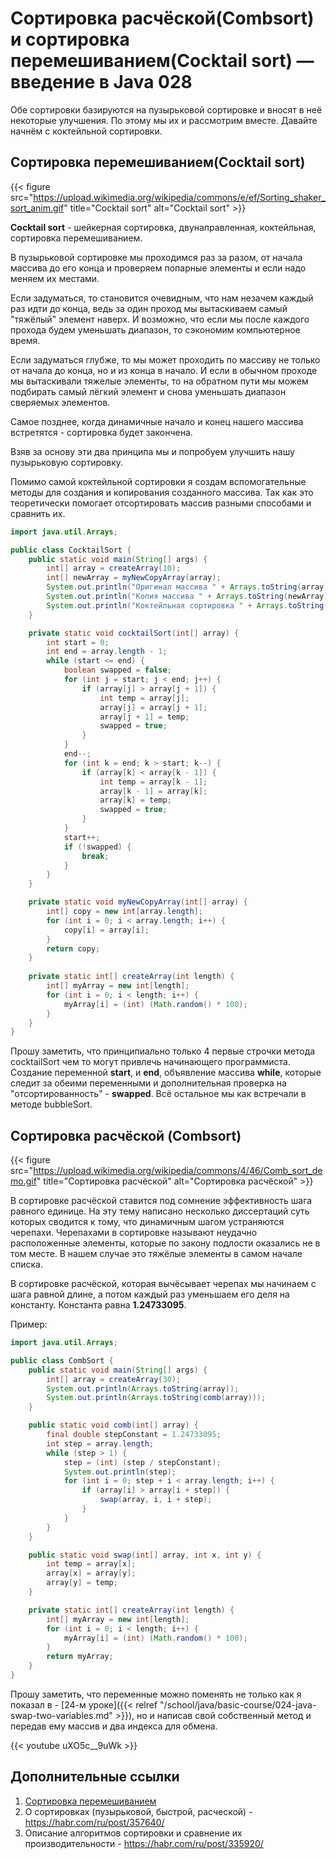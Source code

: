 # Сортировка расчёской(Combsort) и сортировка перемешиванием(Cocktail sort) — введение в Java 028

Обе сортировки базируются на пузырьковой сортировке и вносят в неё некоторые улучшения. По этому мы их и рассмотрим вместе. Давайте начнём с коктейльной сортировки. 

## Сортировка перемешиванием(Cocktail sort)

 {{< figure src="https://upload.wikimedia.org/wikipedia/commons/e/ef/Sorting_shaker_sort_anim.gif" title="Cocktail sort" alt="Cocktail sort" >}}

**Cocktail sort** - шейкерная сортировка, двунаправленная, коктейльная, сортировка перемешиванием. 

В пузырьковой сортировке мы проходимся раз за разом, от начала массива до его конца и проверяем попарные элементы и если надо меняем их местами. 

Если задуматься, то становится очевидным, что нам незачем каждый раз идти до конца, ведь за один проход мы вытаскиваем самый "тяжёлый" элемент наверх. И возможно, что если мы после каждого прохода будем уменьшать диапазон, то сэкономим компьютерное время. 

Если задуматься глубже, то мы может проходить по массиву не только от начала до конца, но и из конца в начало. И если в обычном проходе мы вытаскивали тяжелые элементы, то на обратном пути мы можем подбирать самый лёгкий элемент и снова уменьшать диапазон сверяемых элементов.

Самое позднее, когда динамичные начало и конец нашего массива встретятся - сортировка будет закончена.

Взяв за основу эти два принципа мы и попробуем улучшить нашу пузырьковую сортировку. 

Помимо самой коктейльной сортировки я создам вспомогательные методы для создания и копирования созданного массива. Так как это теоретически помогает отсортировать массив разными способами и сравнить их. 

```Java
import java.util.Arrays;

public class CocktailSort {
    public static void main(String[] args) {
        int[] array = createArray(10);
        int[] newArray = myNewCopyArray(array);
        System.out.println("Оригинал массива " + Arrays.toString(array));
        System.out.println("Копия массива " + Arrays.toString(newArray));
        System.out.println("Коктейльная сортировка " + Arrays.toString(cocktailSort(newArray)));
    }

    private static void cocktailSort(int[] array) {
        int start = 0;
        int end = array.length - 1;
        while (start <= end) {
            boolean swapped = false;
            for (int j = start; j < end; j++) {
                if (array[j] > array[j + 1]) {
                    int temp = array[j];
                    array[j] = array[j + 1];
                    array[j + 1] = temp;
                    swapped = true;
                }
            }
            end--;
            for (int k = end; k > start; k--) {
                if (array[k] < array[k - 1]) {
                    int temp = array[k - 1];
                    array[k - 1] = array[k];
                    array[k] = temp;
                    swapped = true;
                }
            }
            start++;
            if (!swapped) {
                break;
            }
        }
    }

    private static void myNewCopyArray(int[] array) {
        int[] copy = new int[array.length];
        for (int i = 0; i < array.length; i++) {
            copy[i] = array[i];
        }
        return copy;
    }
    
    private static int[] createArray(int length) {
        int[] myArray = new int[length];
        for (int i = 0; i < length; i++) {
            myArray[i] = (int) (Math.random() * 100);
        }
    }
}
```

Прошу заметить, что принципиально только 4 первые строчки метода cocktailSort чем то могут привлечь начинающего программиста. Создание переменной **start**, и **end**, объявление массива **while**, которые следит за обеими переменными и дополнительная проверка на "отсортированность" - **swapped**. Всё остальное мы как встречали в методе bubbleSort.

## Сортировка расчёской (Combsort)

 {{< figure src="https://upload.wikimedia.org/wikipedia/commons/4/46/Comb_sort_demo.gif" title="Сортировка расчёской" alt="Сортировка расчёской" >}}

В сортировке расчёской ставится под сомнение эффективность шага равного единице. На эту тему написано несколько диссертаций суть которых сводится к тому, что динамичным шагом устраняются черепахи. Черепахами в сортировке называют неудачно расположенные элементы, которые по закону подлости оказались не в том месте. В нашем случае это тяжёлые элементы в самом начале списка.

В сортировке расчёской, которая вычёсывает черепах мы начинаем с шага равной длине, а потом каждый раз уменьшаем его деля на константу. Константа равна **1.24733095**. 

Пример:

```Java
import java.util.Arrays;

public class CombSort {
    public static void main(String[] args) {
        int[] array = createArray(30);
        System.out.println(Arrays.toString(array));
        System.out.println(Arrays.toString(comb(array)));
    }

    public static void comb(int[] array) {
        final double stepConstant = 1.24733095;
        int step = array.length;
        while (step > 1) {
            step = (int) (step / stepConstant);
            System.out.println(step);
            for (int i = 0; step + i < array.length; i++) {
                if (array[i] > array[i + step]) {
                    swap(array, i, i + step);
                }
            }
        }
    }

    public static void swap(int[] array, int x, int y) {
        int temp = array[x];
        array[x] = array[y];
        array[y] = temp;
    }

    private static int[] createArray(int length) {
        int[] myArray = new int[length];
        for (int i = 0; i < length; i++) {
            myArray[i] = (int) (Math.random() * 100);
        }
        return myArray;
    }
}
```

Прошу заметить, что переменные можно поменять не только как я показал в - [24-м уроке]({{< relref "/school/java/basic-course/024-java-swap-two-variables.md" >}}), но и написав свой собственный метод и передав ему массив и два индекса для обмена.

{{< youtube uXO5c__9uWk >}}

## Дополнительные ссылки

1. [Сортировка перемешиванием](https://en.wikipedia.org/wiki/Cocktail_shaker_sort)
2. О сортировках (пузырьковой, быстрой, расческой) - https://habr.com/ru/post/357640/
3. Описание алгоритмов сортировки и сравнение их производительности - https://habr.com/ru/post/335920/
